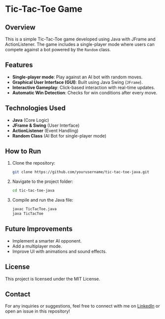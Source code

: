 # Tic-Tac-Toe Game

## Overview

This is a simple Tic-Tac-Toe game developed using Java with JFrame and ActionListener. The game includes a single-player mode where users can compete against a bot powered by the `Random` class.

## Features

- **Single-player mode**: Play against an AI bot with random moves.
- **Graphical User Interface (GUI)**: Built using Java Swing (`JFrame`).
- **Interactive Gameplay**: Click-based interaction with real-time updates.
- **Automatic Win Detection**: Checks for win conditions after every move.

## Technologies Used

- **Java** (Core Logic)
- **JFrame & Swing** (User Interface)
- **ActionListener** (Event Handling)
- **Random Class** (AI Bot for single-player mode)

## How to Run

1. Clone the repository:
   ```sh
   git clone https://github.com/yourusername/tic-tac-toe-java.git
   ```
2. Navigate to the project folder:
   ```sh
   cd tic-tac-toe-java
   ```
3. Compile and run the Java file:
   ```sh
   javac TicTacToe.java
   java TicTacToe
   ```

## Future Improvements

- Implement a smarter AI opponent.
- Add a multiplayer mode.
- Improve UI with animations and sound effects.

## License

This project is licensed under the MIT License.

## Contact

For any inquiries or suggestions, feel free to connect with me on [LinkedIn](https://www.linkedin.com/in/chirath-prashastha2004/) or open an issue in this repository!

